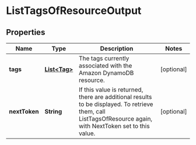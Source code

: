 

# ListTagsOfResourceOutput


## Properties

| Name | Type | Description | Notes |
|------------ | ------------- | ------------- | -------------|
|**tags** | [**List&lt;Tag&gt;**](Tag.md) | The tags currently associated with the Amazon DynamoDB resource. |  [optional] |
|**nextToken** | **String** | If this value is returned, there are additional results to be displayed. To retrieve them, call ListTagsOfResource again, with NextToken set to this value. |  [optional] |



